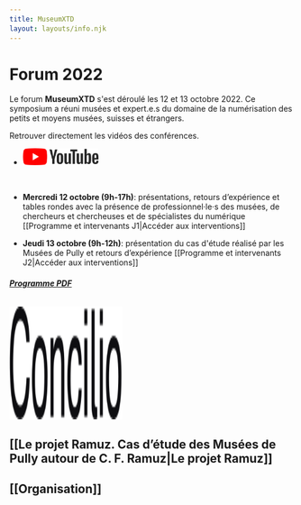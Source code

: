 ```yaml
---
title: MuseumXTD
layout: layouts/info.njk
---
```


# Forum 2022

Le forum **MuseumXTD** s'est déroulé les 12 et 13 octobre 2022. Ce symposium a réuni musées et expert.e.s du domaine de la numérisation des petits et moyens musées, suisses et étrangers.     

Retrouver directement les vidéos des conférences.
- <picture>
  <source media="(min-width: 600px)" srcset="/images/Logo_YT.png" />
  <a href="https://www.youtube.com/channel/UCTZJM5WsXDkH8QgMdACUNyw" title="Lien vers la chaîne YouTube"><img alt="Logo YouTube" src="/images/Logo_YT.png" width="134" height="30"></a>
</picture>
<br>   
     
- **Mercredi 12 octobre (9h-17h)**: présentations, retours d’expérience et tables rondes avec la présence de professionnel·le·s des musées, de chercheurs et chercheuses et de spécialistes du numérique
  [[Programme et intervenants J1|Accéder aux interventions]]

- **Jeudi 13 octobre (9h-12h)**: présentation du cas d'étude réalisé par les Musées de Pully et retours d’expérience
  [[Programme et intervenants J2|Accéder aux interventions]]

###### **[Programme PDF](https://kdrive.infomaniak.com/app/share/131928/8f8c02ba-4179-48de-86dd-9c13c2589316)**     



<picture>
  <source media="(min-width: 600px)" srcset="/images/MXTD_visuel2022_c.png" />
  <img alt="Anneau fin recouvert d'un damier gris et blanc" src="/images/Logo-Concilio.svg" aligne="center" width="200" height="200">
</picture>



## [[Le projet Ramuz. Cas d’étude des Musées de Pully autour de C. F. Ramuz|Le projet Ramuz]]

## [[Organisation]]